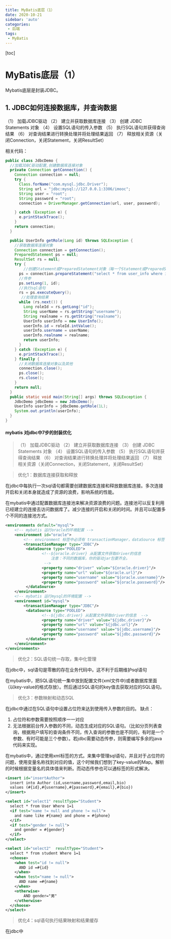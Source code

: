 ```yaml
---
title: MyBatis底层（1）
date: 2020-10-21
sidebar: 'auto'
categories: 
 - 后端
tags:
 - MyBatis
---
```


[toc]

# MyBatis底层（1）

Mybatis底层是封装JDBC。

## 1. JDBC如何连接数据库，并查询数据

（1）  加载JDBC驱动
（2）  建立并获取数据库连接
（3）  创建 JDBC Statements 对象
（4）  设置SQL语句的传入参数
（5）  执行SQL语句并获得查询结果
（6）  对查询结果进行转换处理并将处理结果返回
（7）  释放相关资源（关闭Connection，关闭Statement，关闭ResultSet）

相关代码：

```java
public class JdbcDemo {
  //加载JDBC驱动配置,创建数据库连接对象
  private Connection getConnection() {
    Connection connection = null;
    try {
      Class.forName("com.mysql.jdbc.Driver");
      String url = "jdbc:mysql://127.0.0.1:3306/imooc";
      String user = "root";
      String password = "root";
      connection = DriverManager.getConnection(url, user, password);

    } catch (Exception e) {
      e.printStackTrace();
    }
    return connection;
  }

  public UserInfo getRole(Long id) throws SQLException {
    //获取数据库连接对象
    Connection connection = getConnection();
    PreparedStatement ps = null;
    ResultSet rs = null;
    try {
        //创建Statement或PreparedStatement对象（每一个Statement或PreparedStatement为一次数据库执行请求）
      ps = connection.prepareStatement("select * from user_info where id = ?");
      //传参
      ps.setLong(1, id);
      //执行sql语句
      rs = ps.executeQuery();
       //处理查询结果
      while (rs.next()) {
        Long roleId = rs.getLong("id");
        String userName = rs.getString("username");
        String realname = rs.getString("realname");
        UserInfo userInfo = new UserInfo();
        userInfo.id = roleId.intValue();
        userInfo.username = userName;
        userInfo.realname = realname;
        return userInfo;
      }
    } catch (Exception e) {
      e.printStackTrace();
    } finally {
      //关闭数据库连接对象以及其他
      connection.close();
      ps.close();
      rs.close();
    }
    return null;
  }
  public static void main(String[] args) throws SQLException {
    JdbcDemo jdbcDemo = new JdbcDemo();
    UserInfo userInfo = jdbcDemo.getRole(1L);
    System.out.println(userInfo);
  }
}

```

<h4>mybatis 对jdbc中7步的封装优化</h4>

>（1）  加载JDBC驱动
>（2）  建立并获取数据库连接
>（3）  创建 JDBC Statements 对象
>（4）  设置SQL语句的传入参数
>（5）  执行SQL语句并获得查询结果
>（6）  对查询结果进行转换处理并将处理结果返回
>（7）  释放相关资源（关闭Connection，关闭Statement，关闭ResultSet）

> 优化1：数据库连接获取和释放

在jdbc中每执行一次sql语句都需要创建数据库连接和释放数据库连接。多次连接开启和关闭本身就造成了资源的浪费，影响系统的性能。

在mybatis中通过配置数据库连接池来解决资源浪费的问题。连接池可以反复利用已经建立的连接去访问数据库了。减少连接的开启和关闭的时间。并且可以配置多个不同的连接池方式。

```xml
<environments default="mysql">
	<!-- mybatis 运行oracle的环境配置 -->
	<environment id="oracle">
		<!-- environment 标签中必须有 transactionManager，dataSource 标签 -->
		<transactionManager type="JDBC"/>  
		 <dataSource type="POOLED">  
		 		<!--${oracle.driver} 从配置文件获取driver的信息  
				 	注意：不同的数据库，你的驱动jar包要齐全。
				 -->
		 		<property name="driver" value="${oracle.driver}"/>
		 		<property name="url" value="${oracle.url}"/>   
		 		<property name="username" value="${oracle.username}"/>
		 		<property name="password" value="${oracle.password}"/>
		 </dataSource>
	</environment>
	<!-- mybatis 运行mysql的环境配置 -->
 	<environment id="mysql">
 		<transactionManager type="JDBC"/>   
		 <dataSource type="POOLED">  
		 		<!--${jdbc.driver} 从配置文件获取driver的信息  -->
		 		<property name="driver" value="${jdbc.driver}"/>
		 		<property name="url" value="${jdbc.url}"/>   
		 		<property name="username" value="${jdbc.username}"/>
		 		<property name="password" value="${jdbc.password}"/>
		 </dataSource>
	</environment>
</environments>

```

> 优化2：SQL语句统一存取，集中化管理

在jdbc中，sql语句是零散的存在业务代码中。这不利于后期维护sql语句

在mybatis中，把SQL语句统一集中放到配置文件(xml文件中)或者数据库里面（以key-value的格式存放）。然后通过SQL语句的key值去获取对应的SQL语句。  

> 优化3：参数映射和动态SQL

在jdbc中通过在SQL语句中设置占位符来达到使用传入参数的目的。
缺点：
1. 占位符和参数需要按照顺序一一对应
2. 无法根据前台传入参数的不同，动态生成对应的SQL语句。（比如分页列表查询，根据用户填写的查询条件不同，传入查询的参数也是不同的，有时是一个参数、有时可能是三个参数）。若jdbc需要动态传参，则需要编写多余的java代码来实现。

在mybatis中，通过使用xml标签的方式。来集中管理sql语句，并且对于占位符的问题，使用变量名称找到对应的值，这个时候我们想到了key-value的Map。解析的时候根据变量名的具体值来判断。而动态传参也可以通标签的形式解决。

```xml
<insert id="insertAuthor">
  insert into Author (id,username,password,email,bio)
  values (#{id},#{username},#{password},#{email},#{bio})
</insert>

<select id="select1" resultType="Student">  
  select * from User Where 1=1  
  <if test="name != null and phone != null">  
    and name like #{name} and phone = #{phone} 
  </if>  
  <if test="gender != null">  
    and gender = #{gender}  
  </if>  
</select>

<select id="select2"  resultType="Student">  
  select * from student Where 1=1   
  <choose>  
    <when test="id != null">  
      AND id =#{id}  
    </when>
	<when test="name != null">  
      AND name =#{name}  
    </when>    
    <otherwise>  
      	AND gender="男"  
    </otherwise>  
  </choose>  
</select> 
```


> 优化4：sql语句执行结果映射和结果缓存

在jdbc中
